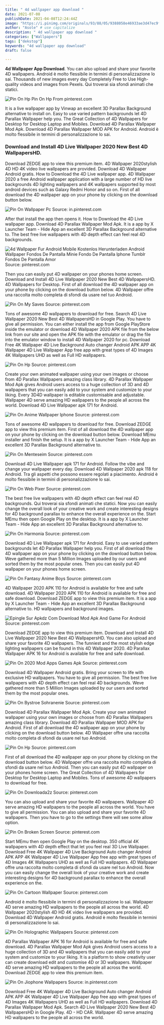 ```yaml
---
title: " 4d wallpaper app download "
date: 2021-07-08
publishDate: 2021-04-08T12:24:44Z
image: "https://i.pinimg.com/originals/93/88/05/9388058e46933ae3d47ec9f1340c6894.gif"
author: "Asole" # use capitalize
description: " 4d wallpaper app download "
categories: ["Wallpapers"]
tags: ["dekstop"]
keywords: "4d wallpaper app download"
draft: false

---
```



**4d Wallpaper App Download**. You can also upload and share your favorite 4D wallpapers. Android è molto flessibile in termini di personalizzazione lo sai. Thousands of new images every day Completely Free to Use High-quality videos and images from Pexels. Qui troverai sia sfondi animati che statici.

![Pin On Hp](https://i.pinimg.com/originals/f1/85/5a/f1855a85b56ae304b512084eb0dcd161.png "Pin On Hp")
Pin On Hp From pinterest.com


It is a live wallpaper app by Vinwap an excellent 3D Parallax Background alternative to install on. Easy to use varied pattern backgrounds let 4D Parallax Wallpaper help you. The Great Collection of 4D Wallpapers for Desktop for Desktop Laptop and Mobiles. Download 4D Parallax Wallpaper Mod Apk. Download 4D Parallax Wallpaper MOD APK for Android. Android è molto flessibile in termini di personalizzazione lo sai.

### Download and Install 4D Live Wallpaper 2020 New Best 4D WallpapersHD.

Download ZEDGE app to view this premium item. 4D Wallpaper 2020stylish 4D HD 4K video live wallpapers are provided. Download 4D Wallpaper Android gratis. How to Download the 4D Live wallpaper app. 4D Wallpaper 2020 a free Android wallpaper application with a large number of HD live backgrounds 4D lighting wallpapers and 4K wallpapers supported by most android devices such as Galaxy Redmi Honor and so on. First of all download the 4D wallpaper app on your phone by clicking on the download button below.


![Pin On Wallpaper Pc](https://i.pinimg.com/originals/92/96/e6/9296e68a910ca4263378a54f62927d3f.png "Pin On Wallpaper Pc")
Source: in.pinterest.com

After that install the app then opens it. How to Download the 4D Live wallpaper app. Download 4D Parallax Wallpaper Mod Apk. It is a app by X Launcher Team - Hide App an excellent 3D Parallax Background alternative to. The best free live wallpapers with 4D depth effect can feel real 4D backgrounds.

![4d Wallpaper Fur Android Mobile Kostenlos Herunterladen Android Wallpaper Fondos De Pantalla Minie Fondo De Pantalla Iphone Tumblr Fondos De Pantalla Amor](https://i.pinimg.com/736x/4b/4b/84/4b4b84ff4fc340c5ef1aba64f89037e7.jpg "4d Wallpaper Fur Android Mobile Kostenlos Herunterladen Android Wallpaper Fondos De Pantalla Minie Fondo De Pantalla Iphone Tumblr Fondos De Pantalla Amor")
Source: pinterest.com

Then you can easily put 4D wallpaper on your phones home screen. Download and Install 4D Live Wallpaper 2020 New Best 4D WallpapersHD. 4D Wallpapers for Desktop. First of all download the 4D wallpaper app on your phone by clicking on the download button below. 4D Wallpaper offre una raccolta molto completa di sfondi da usare nel tuo Android.

![Pin On My Saves](https://i.pinimg.com/originals/21/3f/18/213f18f1c39268aecdb30ee0c1089135.jpg "Pin On My Saves")
Source: pinterest.com

Tons of awesome 4D wallpapers to download for free. Search 4D Live Wallpaper 2020 New Best 4D WallpapersHD in Google Play. You have to give all permission. You can either install the app from Google PlayStore inside the emulator or download 4D Wallpaper 2020 APK file from the below link from our site and open the APK file with the emulator or drag the file into the emulator window to install 4D Wallpaper 2020 for pc. Download Free 4K Wallpaper 4D Live Background Auto changer Android APK APP 4K Wallpaper 4D Live Wallpaper App free app with great types of 4D Images 4K Wallpapers UHD as well as Full HD wallpapers.

![Pin On Hp](https://i.pinimg.com/originals/f1/85/5a/f1855a85b56ae304b512084eb0dcd161.png "Pin On Hp")
Source: pinterest.com

Create your own animated wallpaper using your own images or choose from 4D Parallax Wallpapers amazing class library. 4D Parallax Wallpaper Mod Apk gives Android users access to a huge collection of 3D and 4D wallpapers that you can easily add to your system and customize to your liking. Every 3D4D wallpaper is editable customisable and adjustable. Wallpaper 4D serve amazing HD wallpapers to the people all across the world. Download 4D Live Wallpaper apk 171 for Android.

![Pin On Anime Wallpaper Iphone](https://i.pinimg.com/736x/7f/cd/bd/7fcdbda2c57250e00d4b6a426026e4d6.jpg "Pin On Anime Wallpaper Iphone")
Source: pinterest.com

Tons of awesome 4D wallpapers to download for free. Download ZEDGE app to view this premium item. First of all download the 4D wallpaper app on your phone by clicking on the download button below. Download MEmu installer and finish the setup. It is a app by X Launcher Team - Hide App an excellent 3D Parallax Background alternative to.

![Pin On Menteseim](https://i.pinimg.com/originals/8f/37/a8/8f37a8e7c5e3a620d4767d447dd2b77f.png "Pin On Menteseim")
Source: pinterest.com

Download 4D Live Wallpaper apk 171 for Android. Follow the vibe and change your wallpaper every day. Download 4D Wallpaper 2020 apk 118 for Android. Tra gli aspetti che possono essere regolati a piacimento. Android è molto flessibile in termini di personalizzazione lo sai.

![Pin On Web Pixer](https://i.pinimg.com/564x/31/9a/b9/319ab91d841601d99ce8aa52f0a4e012.jpg "Pin On Web Pixer")
Source: pinterest.com

The best free live wallpapers with 4D depth effect can feel real 4D backgrounds. Qui troverai sia sfondi animati che statici. Now you can easily change the overall look of your creative work and create interesting designs for 4D background parallax to enhance the overall experience on the. Start MEmu then open Google Play on the desktop. It is a app by X Launcher Team - Hide App an excellent 3D Parallax Background alternative to.

![Pin On Harmonia](https://i.pinimg.com/originals/60/b6/d3/60b6d39e851d1ce00be5e3b62dd6a4a4.jpg "Pin On Harmonia")
Source: pinterest.com

Download 4D Live Wallpaper apk 171 for Android. Easy to use varied pattern backgrounds let 4D Parallax Wallpaper help you. First of all download the 4D wallpaper app on your phone by clicking on the download button below. Weve gathered more than 5 Million Images uploaded by our users and sorted them by the most popular ones. Then you can easily put 4D wallpaper on your phones home screen.

![Pin On Fantasy Anime Boys](https://i.pinimg.com/originals/78/7d/8c/787d8cc06f51e4d2e31427fdc64a83fa.jpg "Pin On Fantasy Anime Boys")
Source: pinterest.com

4D Wallpaper 2020 APK 110 for Android is available for free and safe download. 4D Wallpaper 2020 APK 110 for Android is available for free and safe download. Download ZEDGE app to view this premium item. It is a app by X Launcher Team - Hide App an excellent 3D Parallax Background alternative to. HD wallpapers and background images.

![Epingle Sur Apkdz Com Download Mod Apk And Game For Android](https://i.pinimg.com/originals/f8/b2/7b/f8b27b3da4c771044d9818a9e22deed0.png "Epingle Sur Apkdz Com Download Mod Apk And Game For Android")
Source: pinterest.com

Download ZEDGE app to view this premium item. Download and Install 4D Live Wallpaper 2020 New Best 4D WallpapersHD. You can also upload and share your favorite 4D wallpapers. The funniest and the most stylish edge lighting wallpapers can be found in this 4D Wallpaper 2020. 4D Parallax Wallpaper APK 16 for Android is available for free and safe download.

![Pin On 2020 Mod Apps Games Apk](https://i.pinimg.com/originals/c9/ba/d1/c9bad1da398d29bded7876c8787a8c09.png "Pin On 2020 Mod Apps Games Apk")
Source: pinterest.com

Download 4D Wallpaper Android gratis. Bring your screen to life with exclusive HD wallpapers. You have to give all permission. The best free live wallpapers with 4D depth effect can feel real 4D backgrounds. Weve gathered more than 5 Million Images uploaded by our users and sorted them by the most popular ones.

![Pin On Bystroe Sohranenie](https://i.pinimg.com/originals/83/de/52/83de526ea79504ccfb4ab34f9549f398.png "Pin On Bystroe Sohranenie")
Source: pinterest.com

Download 4D Parallax Wallpaper Mod Apk. Create your own animated wallpaper using your own images or choose from 4D Parallax Wallpapers amazing class library. Download 4D Parallax Wallpaper MOD APK for Android. First of all download the 4D wallpaper app on your phone by clicking on the download button below. 4D Wallpaper offre una raccolta molto completa di sfondi da usare nel tuo Android.

![Pin On Hp](https://i.pinimg.com/736x/cc/cf/47/cccf4761206c396d13fd3c6ec209cb05.jpg "Pin On Hp")
Source: pinterest.com

First of all download the 4D wallpaper app on your phone by clicking on the download button below. 4D Wallpaper offre una raccolta molto completa di sfondi da usare nel tuo Android. Then you can easily put 4D wallpaper on your phones home screen. The Great Collection of 4D Wallpapers for Desktop for Desktop Laptop and Mobiles. Tons of awesome 4D wallpapers to download for free.

![Pin On Downloada2z](https://i.pinimg.com/originals/2d/7e/37/2d7e37e0733a70354332fcbf4eaef9c8.png "Pin On Downloada2z")
Source: pinterest.com

You can also upload and share your favorite 4D wallpapers. Wallpaper 4D serve amazing HD wallpapers to the people all across the world. You have to give all permission. You can also upload and share your favorite 4D wallpapers. Then you have to go to the settings there will see some allow option.

![Pin On Broken Screen](https://i.pinimg.com/originals/4c/d2/51/4cd25132886d26fceaf3f2f1c2f5aae7.png "Pin On Broken Screen")
Source: pinterest.com

Start MEmu then open Google Play on the desktop. 350 official 4K wallpapers with 4D depth effect that let you feel real 3D Live Wallpaper. Download Free 4K Wallpaper 4D Live Background Auto changer Android APK APP 4K Wallpaper 4D Live Wallpaper App free app with great types of 4D Images 4K Wallpapers UHD as well as Full HD wallpapers. 4D Wallpaper offre una raccolta molto completa di sfondi da usare nel tuo Android. Now you can easily change the overall look of your creative work and create interesting designs for 4D background parallax to enhance the overall experience on the.

![Pin On Cartoon Wallpaper](https://i.pinimg.com/736x/d4/20/9a/d4209a9d1781559b5c82d8fd549e882c.jpg "Pin On Cartoon Wallpaper")
Source: pinterest.com

Android è molto flessibile in termini di personalizzazione lo sai. Wallpaper 4D serve amazing HD wallpapers to the people all across the world. 4D Wallpaper 2020stylish 4D HD 4K video live wallpapers are provided. Download 4D Wallpaper Android gratis. Android è molto flessibile in termini di personalizzazione lo sai.

![Pin On Holographic Wallpapers](https://i.pinimg.com/originals/33/96/85/339685d9e61de61a1af4a878d4b68e99.png "Pin On Holographic Wallpapers")
Source: pinterest.com

4D Parallax Wallpaper APK 16 for Android is available for free and safe download. 4D Parallax Wallpaper Mod Apk gives Android users access to a huge collection of 3D and 4D wallpapers that you can easily add to your system and customize to your liking. It is a platform to show creativity user can create download edit and customise 4D or 3D wallpapers. Wallpaper 4D serve amazing HD wallpapers to the people all across the world. Download ZEDGE app to view this premium item.

![Pin On Jiophone Wallpapers](https://i.pinimg.com/originals/93/88/05/9388058e46933ae3d47ec9f1340c6894.gif "Pin On Jiophone Wallpapers")
Source: in.pinterest.com

Download Free 4K Wallpaper 4D Live Background Auto changer Android APK APP 4K Wallpaper 4D Live Wallpaper App free app with great types of 4D Images 4K Wallpapers UHD as well as Full HD wallpapers. Download 4D Parallax Wallpaper Mod Apk. Search 4D Live Wallpaper 2020 New Best 4D WallpapersHD in Google Play. 4D - HD CAR. Wallpaper 4D serve amazing HD wallpapers to the people all across the world.

